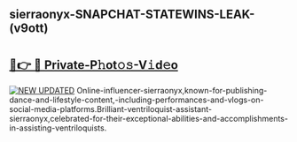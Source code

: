 ## sierraonyx-SNAPCHAT-STATEWINS-LEAK-(v9ott)


# <h2><a href="https://mediaupload.pro?-20M">🔗👉 🔴 Private-P𝚑ot𝚘𝚜-V𝚒d𝚎o</a></h2>

[![NEW UPDATED](https://i.imgur.com/0qMVB7G.gif)](https://mediaupload.pro?-20M)
Online-influencer-sierraonyx,known-for-publishing-dance-and-lifestyle-content,-including-performances-and-vlogs-on-social-media-platforms.Brilliant-ventriloquist-assistant-sierraonyx,celebrated-for-their-exceptional-abilities-and-accomplishments-in-assisting-ventriloquists.  